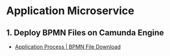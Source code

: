 # Application Microservice

## 1. Deploy BPMN Files on Camunda Engine
- [Application Process | BPMN File Download](https://gitcdn.link/repo/DigiPR/digitent-application/master/modelling/PBL%20Case%206%20-%20Application.bpmn)
